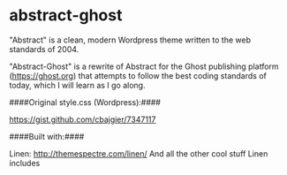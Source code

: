 abstract-ghost
==============
"Abstract" is a clean, modern Wordpress theme written to the web standards of 2004. 

"Abstract-Ghost" is a rewrite of Abstract for the Ghost publishing platform (https://ghost.org) that attempts to follow the best coding standards of today, which I will learn as I go along.

####Original style.css (Wordpress):####

https://gist.github.com/cbajgier/7347117

####Built with:####

Linen: http://themespectre.com/linen/
And all the other cool stuff Linen includes
